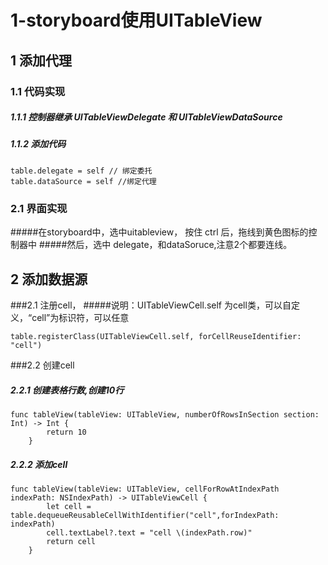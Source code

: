 # 1-storyboard使用UITableView


## 1 添加代理
###  1.1 代码实现 
#####  1.1.1 控制器继承 UITableViewDelegate 和 UITableViewDataSource
#####  1.1.2 添加代码
```objc 
table.delegate = self // 绑定委托
table.dataSource = self //绑定代理
```
###   2.1 界面实现
#####在storyboard中，选中uitableview， 按住 ctrl 后，拖线到黄色图标的控制器中
#####然后，选中 delegate，和dataSoruce,注意2个都要连线。



## 2 添加数据源
###2.1 注册cell，
#####说明：UITableViewCell.self 为cell类，可以自定义，“cell”为标识符，可以任意
```objc
table.registerClass(UITableViewCell.self, forCellReuseIdentifier: "cell")
```
###2.2 创建cell
##### 2.2.1 创建表格行数,创建10行
```objc
func tableView(tableView: UITableView, numberOfRowsInSection section: Int) -> Int {
        return 10
    }
```
##### 2.2.2 添加cell
```objc
func tableView(tableView: UITableView, cellForRowAtIndexPath indexPath: NSIndexPath) -> UITableViewCell {
        let cell = table.dequeueReusableCellWithIdentifier("cell",forIndexPath: indexPath)
        cell.textLabel?.text = "cell \(indexPath.row)"
        return cell
    }
```


